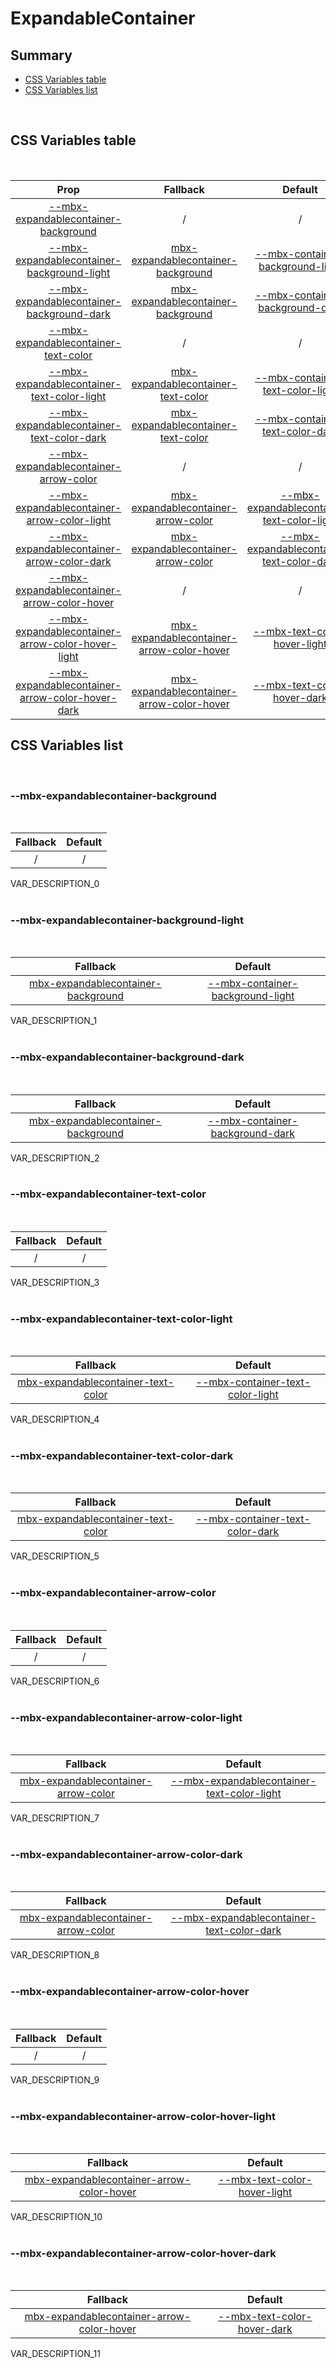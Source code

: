 # ExpandableContainer

## Summary

- [CSS Variables table](#css-variables-table)
- [CSS Variables list](#css-variables-list)

<br>

## CSS Variables table

<br>

| <div style='text-align:center;margin:auto;'>Prop</div>                                                                                                  | <div style='text-align:center;margin:auto;'>Fallback</div>                                                                                | <div style='text-align:center;margin:auto;'>Default</div>                                                                                  |
| ------------------------------------------------------------------------------------------------------------------------------------------------------- | ----------------------------------------------------------------------------------------------------------------------------------------- | ------------------------------------------------------------------------------------------------------------------------------------------ |
| <div style='text-align:center;margin:auto;'>[--mbx-expandablecontainer-background](#mbx-expandablecontainer-background)</div>                           | <div style='text-align:center;margin:auto;'>/</div>                                                                                       | <div style='text-align:center;margin:auto;'>/</div>                                                                                        |
| <div style='text-align:center;margin:auto;'>[--mbx-expandablecontainer-background-light](#mbx-expandablecontainer-background-light)</div>               | <div style='text-align:center;margin:auto;'>[mbx-expandablecontainer-background](#mbx-expandablecontainer-background)</div>               | <div style='text-align:center;margin:auto;'>[--mbx-container-background-light](container-css-vars.md#mbx-container-background-light)</div> |
| <div style='text-align:center;margin:auto;'>[--mbx-expandablecontainer-background-dark](#mbx-expandablecontainer-background-dark)</div>                 | <div style='text-align:center;margin:auto;'>[mbx-expandablecontainer-background](#mbx-expandablecontainer-background)</div>               | <div style='text-align:center;margin:auto;'>[--mbx-container-background-dark](container-css-vars.md#mbx-container-background-dark)</div>   |
| <div style='text-align:center;margin:auto;'>[--mbx-expandablecontainer-text-color](#mbx-expandablecontainer-text-color)</div>                           | <div style='text-align:center;margin:auto;'>/</div>                                                                                       | <div style='text-align:center;margin:auto;'>/</div>                                                                                        |
| <div style='text-align:center;margin:auto;'>[--mbx-expandablecontainer-text-color-light](#mbx-expandablecontainer-text-color-light)</div>               | <div style='text-align:center;margin:auto;'>[mbx-expandablecontainer-text-color](#mbx-expandablecontainer-text-color)</div>               | <div style='text-align:center;margin:auto;'>[--mbx-container-text-color-light](container-css-vars.md#mbx-container-text-color-light)</div> |
| <div style='text-align:center;margin:auto;'>[--mbx-expandablecontainer-text-color-dark](#mbx-expandablecontainer-text-color-dark)</div>                 | <div style='text-align:center;margin:auto;'>[mbx-expandablecontainer-text-color](#mbx-expandablecontainer-text-color)</div>               | <div style='text-align:center;margin:auto;'>[--mbx-container-text-color-dark](container-css-vars.md#mbx-container-text-color-dark)</div>   |
| <div style='text-align:center;margin:auto;'>[--mbx-expandablecontainer-arrow-color](#mbx-expandablecontainer-arrow-color)</div>                         | <div style='text-align:center;margin:auto;'>/</div>                                                                                       | <div style='text-align:center;margin:auto;'>/</div>                                                                                        |
| <div style='text-align:center;margin:auto;'>[--mbx-expandablecontainer-arrow-color-light](#mbx-expandablecontainer-arrow-color-light)</div>             | <div style='text-align:center;margin:auto;'>[mbx-expandablecontainer-arrow-color](#mbx-expandablecontainer-arrow-color)</div>             | <div style='text-align:center;margin:auto;'>[--mbx-expandablecontainer-text-color-light](#mbx-expandablecontainer-text-color-light)</div>  |
| <div style='text-align:center;margin:auto;'>[--mbx-expandablecontainer-arrow-color-dark](#mbx-expandablecontainer-arrow-color-dark)</div>               | <div style='text-align:center;margin:auto;'>[mbx-expandablecontainer-arrow-color](#mbx-expandablecontainer-arrow-color)</div>             | <div style='text-align:center;margin:auto;'>[--mbx-expandablecontainer-text-color-dark](#mbx-expandablecontainer-text-color-dark)</div>    |
| <div style='text-align:center;margin:auto;'>[--mbx-expandablecontainer-arrow-color-hover](#mbx-expandablecontainer-arrow-color-hover)</div>             | <div style='text-align:center;margin:auto;'>/</div>                                                                                       | <div style='text-align:center;margin:auto;'>/</div>                                                                                        |
| <div style='text-align:center;margin:auto;'>[--mbx-expandablecontainer-arrow-color-hover-light](#mbx-expandablecontainer-arrow-color-hover-light)</div> | <div style='text-align:center;margin:auto;'>[mbx-expandablecontainer-arrow-color-hover](#mbx-expandablecontainer-arrow-color-hover)</div> | <div style='text-align:center;margin:auto;'>[--mbx-text-color-hover-light](global-css-vars.md#mbx-text-color-hover-light)</div>            |
| <div style='text-align:center;margin:auto;'>[--mbx-expandablecontainer-arrow-color-hover-dark](#mbx-expandablecontainer-arrow-color-hover-dark)</div>   | <div style='text-align:center;margin:auto;'>[mbx-expandablecontainer-arrow-color-hover](#mbx-expandablecontainer-arrow-color-hover)</div> | <div style='text-align:center;margin:auto;'>[--mbx-text-color-hover-dark](global-css-vars.md#mbx-text-color-hover-dark)</div>              |

## CSS Variables list

<br>

### --mbx-expandablecontainer-background

<br>

| <div style='text-align:center;margin:auto;'>Fallback</div> | <div style='text-align:center;margin:auto;'>Default</div> |
| ---------------------------------------------------------- | --------------------------------------------------------- |
| <div style='text-align:center;margin:auto;'>/</div>        | <div style='text-align:center;margin:auto;'>/</div>       |

VAR_DESCRIPTION_0<br><br>

### --mbx-expandablecontainer-background-light

<br>

| <div style='text-align:center;margin:auto;'>Fallback</div>                                                                  | <div style='text-align:center;margin:auto;'>Default</div>                                                                                  |
| --------------------------------------------------------------------------------------------------------------------------- | ------------------------------------------------------------------------------------------------------------------------------------------ |
| <div style='text-align:center;margin:auto;'>[mbx-expandablecontainer-background](#mbx-expandablecontainer-background)</div> | <div style='text-align:center;margin:auto;'>[--mbx-container-background-light](container-css-vars.md#mbx-container-background-light)</div> |

VAR_DESCRIPTION_1<br><br>

### --mbx-expandablecontainer-background-dark

<br>

| <div style='text-align:center;margin:auto;'>Fallback</div>                                                                  | <div style='text-align:center;margin:auto;'>Default</div>                                                                                |
| --------------------------------------------------------------------------------------------------------------------------- | ---------------------------------------------------------------------------------------------------------------------------------------- |
| <div style='text-align:center;margin:auto;'>[mbx-expandablecontainer-background](#mbx-expandablecontainer-background)</div> | <div style='text-align:center;margin:auto;'>[--mbx-container-background-dark](container-css-vars.md#mbx-container-background-dark)</div> |

VAR_DESCRIPTION_2<br><br>

### --mbx-expandablecontainer-text-color

<br>

| <div style='text-align:center;margin:auto;'>Fallback</div> | <div style='text-align:center;margin:auto;'>Default</div> |
| ---------------------------------------------------------- | --------------------------------------------------------- |
| <div style='text-align:center;margin:auto;'>/</div>        | <div style='text-align:center;margin:auto;'>/</div>       |

VAR_DESCRIPTION_3<br><br>

### --mbx-expandablecontainer-text-color-light

<br>

| <div style='text-align:center;margin:auto;'>Fallback</div>                                                                  | <div style='text-align:center;margin:auto;'>Default</div>                                                                                  |
| --------------------------------------------------------------------------------------------------------------------------- | ------------------------------------------------------------------------------------------------------------------------------------------ |
| <div style='text-align:center;margin:auto;'>[mbx-expandablecontainer-text-color](#mbx-expandablecontainer-text-color)</div> | <div style='text-align:center;margin:auto;'>[--mbx-container-text-color-light](container-css-vars.md#mbx-container-text-color-light)</div> |

VAR_DESCRIPTION_4<br><br>

### --mbx-expandablecontainer-text-color-dark

<br>

| <div style='text-align:center;margin:auto;'>Fallback</div>                                                                  | <div style='text-align:center;margin:auto;'>Default</div>                                                                                |
| --------------------------------------------------------------------------------------------------------------------------- | ---------------------------------------------------------------------------------------------------------------------------------------- |
| <div style='text-align:center;margin:auto;'>[mbx-expandablecontainer-text-color](#mbx-expandablecontainer-text-color)</div> | <div style='text-align:center;margin:auto;'>[--mbx-container-text-color-dark](container-css-vars.md#mbx-container-text-color-dark)</div> |

VAR_DESCRIPTION_5<br><br>

### --mbx-expandablecontainer-arrow-color

<br>

| <div style='text-align:center;margin:auto;'>Fallback</div> | <div style='text-align:center;margin:auto;'>Default</div> |
| ---------------------------------------------------------- | --------------------------------------------------------- |
| <div style='text-align:center;margin:auto;'>/</div>        | <div style='text-align:center;margin:auto;'>/</div>       |

VAR_DESCRIPTION_6<br><br>

### --mbx-expandablecontainer-arrow-color-light

<br>

| <div style='text-align:center;margin:auto;'>Fallback</div>                                                                    | <div style='text-align:center;margin:auto;'>Default</div>                                                                                 |
| ----------------------------------------------------------------------------------------------------------------------------- | ----------------------------------------------------------------------------------------------------------------------------------------- |
| <div style='text-align:center;margin:auto;'>[mbx-expandablecontainer-arrow-color](#mbx-expandablecontainer-arrow-color)</div> | <div style='text-align:center;margin:auto;'>[--mbx-expandablecontainer-text-color-light](#mbx-expandablecontainer-text-color-light)</div> |

VAR_DESCRIPTION_7<br><br>

### --mbx-expandablecontainer-arrow-color-dark

<br>

| <div style='text-align:center;margin:auto;'>Fallback</div>                                                                    | <div style='text-align:center;margin:auto;'>Default</div>                                                                               |
| ----------------------------------------------------------------------------------------------------------------------------- | --------------------------------------------------------------------------------------------------------------------------------------- |
| <div style='text-align:center;margin:auto;'>[mbx-expandablecontainer-arrow-color](#mbx-expandablecontainer-arrow-color)</div> | <div style='text-align:center;margin:auto;'>[--mbx-expandablecontainer-text-color-dark](#mbx-expandablecontainer-text-color-dark)</div> |

VAR_DESCRIPTION_8<br><br>

### --mbx-expandablecontainer-arrow-color-hover

<br>

| <div style='text-align:center;margin:auto;'>Fallback</div> | <div style='text-align:center;margin:auto;'>Default</div> |
| ---------------------------------------------------------- | --------------------------------------------------------- |
| <div style='text-align:center;margin:auto;'>/</div>        | <div style='text-align:center;margin:auto;'>/</div>       |

VAR_DESCRIPTION_9<br><br>

### --mbx-expandablecontainer-arrow-color-hover-light

<br>

| <div style='text-align:center;margin:auto;'>Fallback</div>                                                                                | <div style='text-align:center;margin:auto;'>Default</div>                                                                       |
| ----------------------------------------------------------------------------------------------------------------------------------------- | ------------------------------------------------------------------------------------------------------------------------------- |
| <div style='text-align:center;margin:auto;'>[mbx-expandablecontainer-arrow-color-hover](#mbx-expandablecontainer-arrow-color-hover)</div> | <div style='text-align:center;margin:auto;'>[--mbx-text-color-hover-light](global-css-vars.md#mbx-text-color-hover-light)</div> |

VAR_DESCRIPTION_10<br><br>

### --mbx-expandablecontainer-arrow-color-hover-dark

<br>

| <div style='text-align:center;margin:auto;'>Fallback</div>                                                                                | <div style='text-align:center;margin:auto;'>Default</div>                                                                     |
| ----------------------------------------------------------------------------------------------------------------------------------------- | ----------------------------------------------------------------------------------------------------------------------------- |
| <div style='text-align:center;margin:auto;'>[mbx-expandablecontainer-arrow-color-hover](#mbx-expandablecontainer-arrow-color-hover)</div> | <div style='text-align:center;margin:auto;'>[--mbx-text-color-hover-dark](global-css-vars.md#mbx-text-color-hover-dark)</div> |

VAR_DESCRIPTION_11<br><br>
